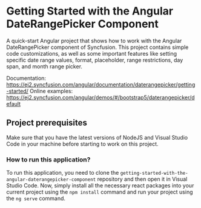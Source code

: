 # Getting Started with the Angular DateRangePicker Component

A quick-start Angular project that shows how to work with the Angular DateRangePicker component of Syncfusion. This project contains simple code customizations, as well as some important features like setting specific date range values, format, placeholder, range restrictions, day span, and month range picker.

Documentation: https://ej2.syncfusion.com/angular/documentation/daterangepicker/getting-started/
Online examples: https://ej2.syncfusion.com/angular/demos/#/bootstrap5/daterangepicker/default

## Project prerequisites

Make sure that you have the latest versions of NodeJS and Visual Studio Code in your machine before starting to work on this project.

### How to run this application?

To run this application, you need to clone the `getting-started-with-the-angular-daterangepicker-component` repository and then open it in Visual Studio Code. Now, simply install all the necessary react packages into your current project using the `npm install` command and run your project using the `ng serve` command.
